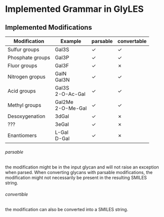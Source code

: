 # Implemented Grammar in GlyLES

## Implemented Modifications

| Modification     | Example              | parsable | convertable |
|------------------|----------------------|----------|-------------|
| Sulfur groups    | Gal3S                | &check;  | &check;     |
| Phosphate groups | Gal3P                | &check;  | &check;     |
| Fluor groups     | Gal3F                | &check;  | &cross;     |
| Nitrogen gropus  | GalN<br>Gal3N        | &check;  | &check;     |
| Acid groups      | Gal3S<br>2-O-Ac-Gal  | &check;  | &check;     |
| Methyl groups    | Gal2Me<br>2-O-Me-Gal | &check;  | &check;     |
| Desoxygenation   | 3dGal                | &check;  | &cross;     |
| ???              | 3eGal                | &check;  | &cross;     |
| Enantiomers      | L-Gal<br>D-Gal       | &check;  | &cross;     |

###### parsable 
the modification might be in the input glycan and will not raise an exception when parsed. When
converting glycans with parsable modifications, the modification might not necessarily be present in the resulting
SMILES string.

###### convertible
the modification can also be converted into a SMILES string.